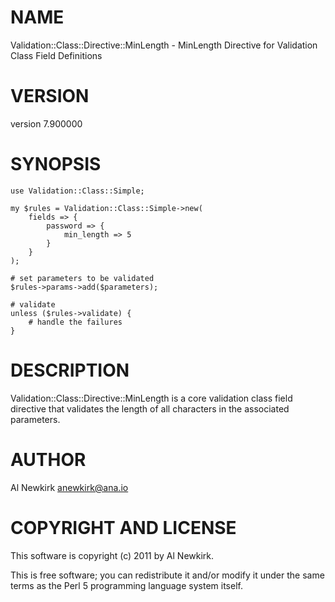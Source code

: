 # NAME

Validation::Class::Directive::MinLength - MinLength Directive for Validation Class Field Definitions

# VERSION

version 7.900000

# SYNOPSIS

    use Validation::Class::Simple;

    my $rules = Validation::Class::Simple->new(
        fields => {
            password => {
                min_length => 5
            }
        }
    );

    # set parameters to be validated
    $rules->params->add($parameters);

    # validate
    unless ($rules->validate) {
        # handle the failures
    }

# DESCRIPTION

Validation::Class::Directive::MinLength is a core validation class field
directive that validates the length of all characters in the associated
parameters.

# AUTHOR

Al Newkirk <anewkirk@ana.io>

# COPYRIGHT AND LICENSE

This software is copyright (c) 2011 by Al Newkirk.

This is free software; you can redistribute it and/or modify it under
the same terms as the Perl 5 programming language system itself.
